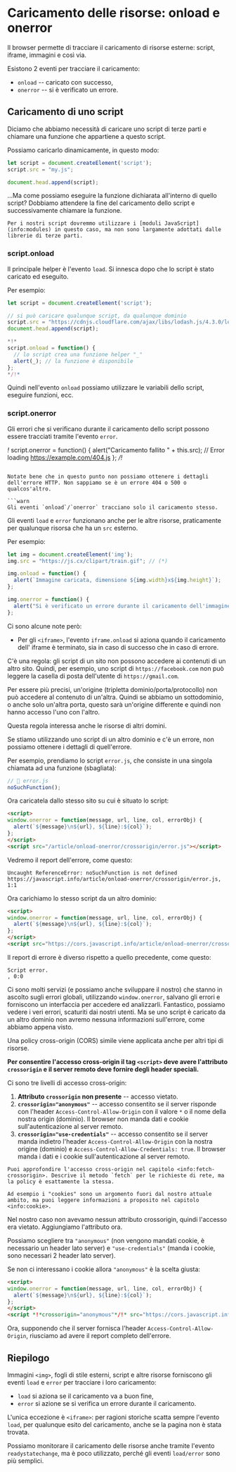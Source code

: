 # Caricamento delle risorse: onload e onerror

Il browser permette di tracciare il caricamento di risorse esterne: script, iframe, immagini e così via.

Esistono 2 eventi per tracciare il caricamento:

- `onload` -- caricato con successo,
- `onerror` -- si è verificato un errore.

## Caricamento di uno script

Diciamo che abbiamo necessità di caricare uno script di terze parti e chiamare una funzione che appartiene a questo script.

Possiamo caricarlo dinamicamente, in questo modo:

```js
let script = document.createElement('script');
script.src = "my.js";

document.head.append(script);
```

...Ma come possiamo eseguire la funzione dichiarata all'interno di quello script? Dobbiamo attendere la fine del caricamento dello script e successivamente chiamare la funzione. 

```smart
Per i nostri script dovremmo utilizzare i [moduli JavaScript](info:modules) in questo caso, ma non sono largamente adottati dalle librerie di terze parti.
```

### script.onload

Il principale helper è l'evento `load`. Si innesca dopo che lo script è stato caricato ed eseguito. 

Per esempio:

```js run untrusted
let script = document.createElement('script');

// si può caricare qualunque script, da qualunque dominio
script.src = "https://cdnjs.cloudflare.com/ajax/libs/lodash.js/4.3.0/lodash.js"
document.head.append(script);

*!*
script.onload = function() {
  // lo script crea una funzione helper "_"
  alert(_); // la funzione è disponibile
};
*/!*
```

Quindi nell'evento `onload` possiamo utilizzare le variabili dello script, eseguire funzioni, ecc.


### script.onerror

Gli errori che si verificano durante il caricamento dello script possono essere tracciati tramite l'evento `error`.

*!*
script.onerror = function() {
  alert("Caricamento fallito " + this.src); // Error loading https://example.com/404.js
};
*/!*
```

Notate bene che in questo punto non possiamo ottenere i dettagli dell'errore HTTP. Non sappiamo se è un errore 404 o 500 o qualcos'altro.

```warn
Gli eventi `onload`/`onerror` tracciano solo il caricamento stesso.

```
Gli eventi `load` e `error` funzionano anche per le altre risorse, praticamente per qualunque risorsa che ha un `src` esterno.

Per esempio:

```js run
let img = document.createElement('img');
img.src = "https://js.cx/clipart/train.gif"; // (*)

img.onload = function() {
  alert(`Immagine caricata, dimensione ${img.width}x${img.height}`);
};

img.onerror = function() {
  alert("Si è verificato un errore durante il caricamento dell'immagine");
};
```

Ci sono alcune note però:

- Per gli `<iframe>`, l'evento `iframe.onload` si aziona quando il caricamento dell' iframe è terminato, sia in caso di successo che in caso di errore. 

C'è una regola: gli script di un sito non possono accedere ai contenuti di un altro sito. Quindi, per esempio, uno script di  `https://facebook.com` non può leggere la casella di posta dell'utente di `https://gmail.com`.

Per essere più precisi, un'origine (tripletta dominio/porta/protocollo) non può accedere al contenuto di un'altra. Quindi se abbiamo un sottodominio, o anche solo un'altra porta, questo sarà un'origine differente e quindi non hanno accesso l'uno con l'altro.

Questa regola interessa anche le risorse di altri domini.

Se stiamo utilizzando uno script di un altro dominio e c'è un errore, non possiamo ottenere i dettagli di quell'errore.

Per esempio, prendiamo lo script `error.js`, che consiste in una singola chiamata ad una funzione (sbagliata):
```js
// 📁 error.js
noSuchFunction();
```

Ora caricatela dallo stesso sito su cui è situato lo script:

```html run height=0
<script>
window.onerror = function(message, url, line, col, errorObj) {
  alert(`${message}\n${url}, ${line}:${col}`);
};
</script>
<script src="/article/onload-onerror/crossorigin/error.js"></script>
```

Vedremo il report dell'errore, come questo:

```
Uncaught ReferenceError: noSuchFunction is not defined
https://javascript.info/article/onload-onerror/crossorigin/error.js, 1:1
```

Ora carichiamo lo stesso script da un altro dominio:

```html run height=0
<script>
window.onerror = function(message, url, line, col, errorObj) {
  alert(`${message}\n${url}, ${line}:${col}`);
};
</script>
<script src="https://cors.javascript.info/article/onload-onerror/crossorigin/error.js"></script>
```

Il report di errore è diverso rispetto a quello precedente, come questo:

```
Script error.
, 0:0
```

Ci sono molti servizi (e possiamo anche sviluppare il nostro) che stanno in ascolto sugli errori globali, utilizzando `window.onerror`, salvano gli errori e forniscono un interfaccia per accedere ed analizzarli. Fantastico, possiamo vedere i veri errori, scaturiti dai nostri utenti. Ma se uno script è caricato da un altro dominio non avremo nessuna informazioni sull'errore, come abbiamo appena visto.

Una policy cross-origin (CORS) simile viene applicata anche per altri tipi di risorse. 

**Per consentire l'accesso cross-origin il tag `<script>` deve avere l'attributo `crossorigin` e il server remoto deve fornire degli header speciali.**

Ci sono tre livelli di accesso cross-origin:

1. **Attributo `crossorigin` non presente** -- accesso vietato.
2. **`crossorigin="anonymous"`** -- accesso consentito se il server risponde con l'header `Access-Control-Allow-Origin` con il valore `*` o il nome della nostra origin (dominio). Il browser non manda dati e cookie sull'autenticazione al server remoto.
3. **`crossorigin="use-credentials"`** -- accesso consentito se il server manda indietro l'header `Access-Control-Allow-Origin` con la nostra origine (dominio) e `Access-Control-Allow-Credentials: true`. Il browser manda i dati e i cookie sull'autenticazione al server remoto.

```smart
Puoi approfondire l'accesso cross-origin nel capitolo <info:fetch-crossorigin>. Descrive il metodo `fetch` per le richieste di rete, ma la policy è esattamente la stessa.

Ad esempio i "cookies" sono un argomento fuori dal nostro attuale ambito, ma puoi leggere informazioni a proposito nel capitolo <info:cookie>.
```

Nel nostro caso non avevamo nessun attributo crossorigin, quindi l'accesso era vietato. Aggiungiamo l'attributo ora.

Possiamo scegliere tra `"anonymous"` (non vengono mandati cookie, è necessario un header lato server) e `"use-credentials"` (manda i cookie, sono necessari 2 header lato server).

Se non ci interessano i cookie allora `"anonymous"` è la scelta giusta:

```html run height=0
<script>
window.onerror = function(message, url, line, col, errorObj) {
  alert(`${message}\n${url}, ${line}:${col}`);
};
</script>
<script *!*crossorigin="anonymous"*/!* src="https://cors.javascript.info/article/onload-onerror/crossorigin/error.js"></script>
```

Ora, supponendo che il server fornisca l'header `Access-Control-Allow-Origin`, riusciamo ad avere il report completo dell'errore.

## Riepilogo

Immagini `<img>`, fogli di stile esterni, script e altre risorse forniscono gli eventi `load` e `error` per tracciare i loro caricamento:

- `load` si aziona se il caricamento va a buon fine,
- `error` si azione se si verifica un errore durante il caricamento.

L'unica eccezione è `<iframe>`: per ragioni storiche scatta sempre l'evento `load`, per qualunque esito del caricamento, anche se la pagina non è stata trovata.

Possiamo monitorare il caricamento delle risorse anche tramite l'evento `readystatechange`, ma è poco utilizzato, perché gli eventi `load/error` sono più semplici.
